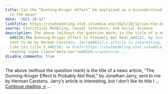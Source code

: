 ```yaml
---
title: Can the “Dunning-Kruger effect” be explained as a misunderstanding of regression
  to the mean?
date: '2021-10-12'
linkTitle: https://statmodeling.stat.columbia.edu/2021/10/12/can-the-dunning-kruger-effect-be-explained-as-a-misunderstanding-of-regression-to-the-mean/
source: Statistical Modeling, Causal Inference, and Social Science
description: The above (without the question mark) is the title of a news article,
  &#8220;The Dunning-Kruger Effect Is Probably Not Real,&#8221; by Jonathan Jarry,
  sent to me by Herman Carstens. Jarry&#8217;s article is interesting, but I don&#8217;t
  like its title I &#8230; <a href="https://statmodeling.stat.columbia.edu/2021/10/12/can-the-dunning-kruger-effect-be-explained-as-a-misunderstanding-of-regression-to-the-mean/">Continue
  reading <span class="meta-nav">&#8594;</span></a> ...
disable_comments: true
---
```

The above (without the question mark) is the title of a news article, &#8220;The Dunning-Kruger Effect Is Probably Not Real,&#8221; by Jonathan Jarry, sent to me by Herman Carstens. Jarry&#8217;s article is interesting, but I don&#8217;t like its title I &#8230; <a href="https://statmodeling.stat.columbia.edu/2021/10/12/can-the-dunning-kruger-effect-be-explained-as-a-misunderstanding-of-regression-to-the-mean/">Continue reading <span class="meta-nav">&#8594;</span></a> ...